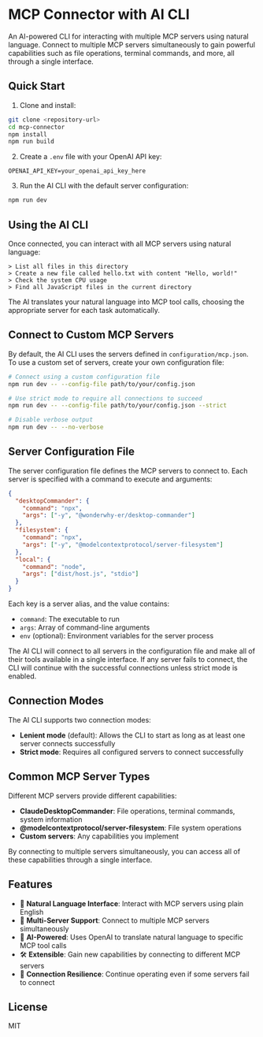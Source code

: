 # MCP Connector with AI CLI

An AI-powered CLI for interacting with multiple MCP servers using natural language. Connect to multiple MCP servers simultaneously to gain powerful capabilities such as file operations, terminal commands, and more, all through a single interface.

## Quick Start

1. Clone and install:
```bash
git clone <repository-url>
cd mcp-connector
npm install
npm run build
```

2. Create a `.env` file with your OpenAI API key:
```
OPENAI_API_KEY=your_openai_api_key_here
```

3. Run the AI CLI with the default server configuration:

```bash
npm run dev
```

## Using the AI CLI

Once connected, you can interact with all MCP servers using natural language:

```
> List all files in this directory
> Create a new file called hello.txt with content "Hello, world!"
> Check the system CPU usage
> Find all JavaScript files in the current directory
```

The AI translates your natural language into MCP tool calls, choosing the appropriate server for each task automatically.

## Connect to Custom MCP Servers

By default, the AI CLI uses the servers defined in `configuration/mcp.json`. To use a custom set of servers, create your own configuration file:

```bash
# Connect using a custom configuration file
npm run dev -- --config-file path/to/your/config.json

# Use strict mode to require all connections to succeed
npm run dev -- --config-file path/to/your/config.json --strict

# Disable verbose output
npm run dev -- --no-verbose
```

## Server Configuration File

The server configuration file defines the MCP servers to connect to. Each server is specified with a command to execute and arguments:

```json
{
  "desktopCommander": {
    "command": "npx",
    "args": ["-y", "@wonderwhy-er/desktop-commander"]
  },
  "filesystem": {
    "command": "npx",
    "args": ["-y", "@modelcontextprotocol/server-filesystem"]
  },
  "local": {
    "command": "node",
    "args": ["dist/host.js", "stdio"]
  }
}
```

Each key is a server alias, and the value contains:
- `command`: The executable to run
- `args`: Array of command-line arguments
- `env` (optional): Environment variables for the server process

The AI CLI will connect to all servers in the configuration file and make all of their tools available in a single interface. If any server fails to connect, the CLI will continue with the successful connections unless strict mode is enabled.

## Connection Modes

The AI CLI supports two connection modes:

- **Lenient mode** (default): Allows the CLI to start as long as at least one server connects successfully
- **Strict mode**: Requires all configured servers to connect successfully

## Common MCP Server Types

Different MCP servers provide different capabilities:

- **ClaudeDesktopCommander**: File operations, terminal commands, system information
- **@modelcontextprotocol/server-filesystem**: File system operations
- **Custom servers**: Any capabilities you implement

By connecting to multiple servers simultaneously, you can access all of these capabilities through a single interface.

## Features

- 🤖 **Natural Language Interface**: Interact with MCP servers using plain English
- 🔌 **Multi-Server Support**: Connect to multiple MCP servers simultaneously
- 🧠 **AI-Powered**: Uses OpenAI to translate natural language to specific MCP tool calls
- 🛠️ **Extensible**: Gain new capabilities by connecting to different MCP servers
- 🔄 **Connection Resilience**: Continue operating even if some servers fail to connect

## License

MIT